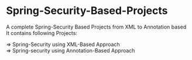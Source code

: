 # Spring-Security-Based-Projects
A complete Spring-Security Based Projects from XML to Annotation based
It contains following Projects:

=> Spring-Security using XML-Based Approach </br>
=> Spring-security using Annotation-Based Approach </br>
